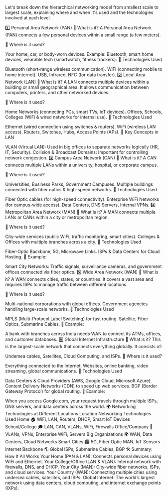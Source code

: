 Let's break down the hierarchical networking model from smallest scale to largest scale, explaining where and when it's used and the technologies involved at each level.

1️⃣ Personal Area Network (PAN)
🔹 What is it?
A Personal Area Network (PAN) connects a few personal devices within a small range (a few meters).

🔹 Where is it used?

Your home, car, or body-worn devices.
Example: Bluetooth, smart home devices, wearable tech (smartwatch, fitness trackers).
🔹 Technologies Used

Bluetooth (short-range wireless communication).
WiFi (connecting mobile to home internet).
USB, Infrared, NFC (for data transfer).
2️⃣ Local Area Network (LAN)
🔹 What is it?
A LAN connects multiple devices within a building or small geographical area. It allows communication between computers, printers, and other networked devices.

🔹 Where is it used?

Home Networks (connecting PCs, smart TVs, IoT devices).
Offices, Schools, Colleges (WiFi & wired networks for internal use).
🔹 Technologies Used

Ethernet (wired connection using switches & routers).
WiFi (wireless LAN access).
Routers, Switches, Hubs, Access Points (APs).
🔹 Key Concepts in LAN

VLAN (Virtual LAN): Used in big offices to separate networks logically (HR, IT, Security).
Collision & Broadcast Domains: Important for controlling network congestion.
3️⃣ Campus Area Network (CAN)
🔹 What is it?
A CAN connects multiple LANs within a university, hospital, or corporate campus.

🔹 Where is it used?

Universities, Business Parks, Government Campuses.
Multiple buildings connected with fiber optics & high-speed networks.
🔹 Technologies Used

Fiber Optic cables (for high-speed connectivity).
Enterprise WiFi Networks (for campus-wide access).
Data Centers, DNS Servers, Internal VPNs.
4️⃣ Metropolitan Area Network (MAN)
🔹 What is it?
A MAN connects multiple LANs or CANs within a city or metropolitan region.

🔹 Where is it used?

City-wide services (public WiFi, traffic monitoring, smart cities).
Colleges & Offices with multiple branches across a city.
🔹 Technologies Used

Fiber-Optic Backbone, 5G, Microwave Links.
ISPs & Data Centers for Cloud Hosting.
🔹 Example:

Smart City Networks: Traffic signals, surveillance cameras, and government offices connected via fiber optics.
5️⃣ Wide Area Network (WAN)
🔹 What is it?
A WAN connects cities, states, or countries. It covers a vast area and requires ISPs to manage traffic between different locations.

🔹 Where is it used?

Multi-national corporations with global offices.
Government agencies handling large-scale networks.
🔹 Technologies Used

MPLS (Multi-Protocol Label Switching) for fast routing.
Satellite, Fiber Optics, Submarine Cables.
🔹 Example:

A bank with branches across India needs WAN to connect its ATMs, offices, and customer databases.
6️⃣ Global Internet Infrastructure
🔹 What is it?
This is the largest-scale network that connects everything globally. It consists of:

Undersea cables, Satellites, Cloud Computing, and ISPs.
🔹 Where is it used?

Everything connected to the internet.
Websites, online banking, video streaming, global communications.
🔹 Technologies Used

Data Centers & Cloud Providers (AWS, Google Cloud, Microsoft Azure).
Content Delivery Networks (CDN) to speed up web services.
BGP (Border Gateway Protocol) for global routing.
🔹 Example:

When you access Google.com, your request travels through multiple ISPs, DNS servers, and data centers across the world.
🌍 Networking Technologies at Different Locations
Location	Networking Technologies Used
Home 🏠	WiFi, LAN, Routers, DHCP, Smart IoT Devices
School/College 🎓	LAN, CAN, VLANs, WiFi, Firewalls
Office/Company 🏢	VLANs, VPNs, Enterprise WiFi, Servers
Big Organizations 🌍	WAN, Data Centers, Cloud Networks
Smart Cities 🏙️	5G, Fiber Optic MAN, IoT Sensors
Internet Backbone 🌎	Global ISPs, Submarine Cables, BGP
🛠️ Summary: How It All Works
Your Home (PAN & LAN): Connects personal devices using WiFi and Ethernet.
Your College/Office (LAN & VLAN): Internal network with firewalls, DNS, and DHCP.
Your City (MAN): City-wide fiber networks, ISPs, and cloud services.
Your Country (WAN): Connecting multiple cities using undersea cables, satellites, and ISPs.
Global Internet: The world’s largest network using data centers, cloud computing, and internet exchange points (IXPs).

